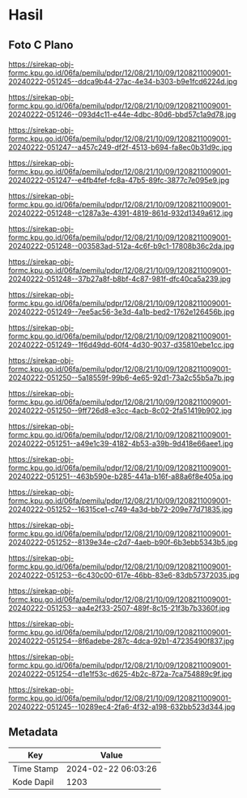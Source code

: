 # Hasil

## Foto C Plano

https://sirekap-obj-formc.kpu.go.id/06fa/pemilu/pdpr/12/08/21/10/09/1208211009001-20240222-051245--ddca9b44-27ac-4e34-b303-b9e1fcd6224d.jpg

https://sirekap-obj-formc.kpu.go.id/06fa/pemilu/pdpr/12/08/21/10/09/1208211009001-20240222-051246--093d4c11-e44e-4dbc-80d6-bbd57c1a9d78.jpg

https://sirekap-obj-formc.kpu.go.id/06fa/pemilu/pdpr/12/08/21/10/09/1208211009001-20240222-051247--a457c249-df2f-4513-b694-fa8ec0b31d9c.jpg

https://sirekap-obj-formc.kpu.go.id/06fa/pemilu/pdpr/12/08/21/10/09/1208211009001-20240222-051247--e4fb4fef-fc8a-47b5-89fc-3877c7e095e9.jpg

https://sirekap-obj-formc.kpu.go.id/06fa/pemilu/pdpr/12/08/21/10/09/1208211009001-20240222-051248--c1287a3e-4391-4819-861d-932d1349a612.jpg

https://sirekap-obj-formc.kpu.go.id/06fa/pemilu/pdpr/12/08/21/10/09/1208211009001-20240222-051248--003583ad-512a-4c6f-b9c1-17808b36c2da.jpg

https://sirekap-obj-formc.kpu.go.id/06fa/pemilu/pdpr/12/08/21/10/09/1208211009001-20240222-051248--37b27a8f-b8bf-4c87-981f-dfc40ca5a239.jpg

https://sirekap-obj-formc.kpu.go.id/06fa/pemilu/pdpr/12/08/21/10/09/1208211009001-20240222-051249--7ee5ac56-3e3d-4a1b-bed2-1762e126456b.jpg

https://sirekap-obj-formc.kpu.go.id/06fa/pemilu/pdpr/12/08/21/10/09/1208211009001-20240222-051249--1f6d49dd-60f4-4d30-9037-d35810ebe1cc.jpg

https://sirekap-obj-formc.kpu.go.id/06fa/pemilu/pdpr/12/08/21/10/09/1208211009001-20240222-051250--5a18559f-99b6-4e65-92d1-73a2c55b5a7b.jpg

https://sirekap-obj-formc.kpu.go.id/06fa/pemilu/pdpr/12/08/21/10/09/1208211009001-20240222-051250--9ff726d8-e3cc-4acb-8c02-2fa51419b902.jpg

https://sirekap-obj-formc.kpu.go.id/06fa/pemilu/pdpr/12/08/21/10/09/1208211009001-20240222-051251--a49e1c39-4182-4b53-a39b-9d418e66aee1.jpg

https://sirekap-obj-formc.kpu.go.id/06fa/pemilu/pdpr/12/08/21/10/09/1208211009001-20240222-051251--463b590e-b285-441a-b16f-a88a6f8e405a.jpg

https://sirekap-obj-formc.kpu.go.id/06fa/pemilu/pdpr/12/08/21/10/09/1208211009001-20240222-051252--16315ce1-c749-4a3d-bb72-209e77d71835.jpg

https://sirekap-obj-formc.kpu.go.id/06fa/pemilu/pdpr/12/08/21/10/09/1208211009001-20240222-051252--8139e34e-c2d7-4aeb-b90f-6b3ebb5343b5.jpg

https://sirekap-obj-formc.kpu.go.id/06fa/pemilu/pdpr/12/08/21/10/09/1208211009001-20240222-051253--6c430c00-617e-46bb-83e6-83db57372035.jpg

https://sirekap-obj-formc.kpu.go.id/06fa/pemilu/pdpr/12/08/21/10/09/1208211009001-20240222-051253--aa4e2f33-2507-489f-8c15-21f3b7b3360f.jpg

https://sirekap-obj-formc.kpu.go.id/06fa/pemilu/pdpr/12/08/21/10/09/1208211009001-20240222-051254--8f6adebe-287c-4dca-92b1-47235490f837.jpg

https://sirekap-obj-formc.kpu.go.id/06fa/pemilu/pdpr/12/08/21/10/09/1208211009001-20240222-051254--d1e1f53c-d625-4b2c-872a-7ca754889c9f.jpg

https://sirekap-obj-formc.kpu.go.id/06fa/pemilu/pdpr/12/08/21/10/09/1208211009001-20240222-051245--10289ec4-2fa6-4f32-a198-632bb523d344.jpg


## Metadata

| Key        | Value               |
| ---------- | ------------------- |
| Time Stamp | 2024-02-22 06:03:26 |
| Kode Dapil | 1203                |



